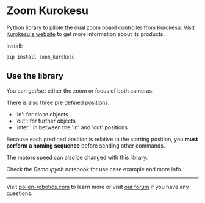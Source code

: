 # Zoom Kurokesu

Python library to pilote the dual zoom board controller from Kurokesu. Visit [Kurokesu's website](https://www.kurokesu.com/home/) to get more information about its products. 

Install:
```bash
pip install zoom_kurokesu
```

## Use the library

You can get/set either the zoom or focus of both cameras.

There is also three pre defined positions.

- 'in': for close objects
- 'out': for further objects
- 'inter': in between the 'in' and 'out' positions

Because each predined position is relative to the starting position, you **must perform a homing sequence** before sending other commands.

The motors speed can also be changed with this library.

Check the *Demo.ipynb* notebook for use case example and more info.

---

Visit [pollen-robotics.com](https://pollen-robotics.com) to learn more or visit [our forum](https://forum.pollen-robotics.com) if you have any questions.
